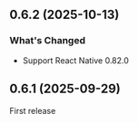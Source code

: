 ## 0.6.2 (2025-10-13)

### What's Changed

- Support React Native 0.82.0

## 0.6.1 (2025-09-29)

First release
